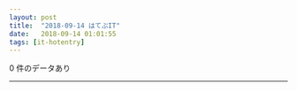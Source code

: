 ```yaml
---
layout: post
title:  "2018-09-14 はてぶIT"
date:   2018-09-14 01:01:55
tags: [it-hotentry]
---
```

0 件のデータあり

<hr>
